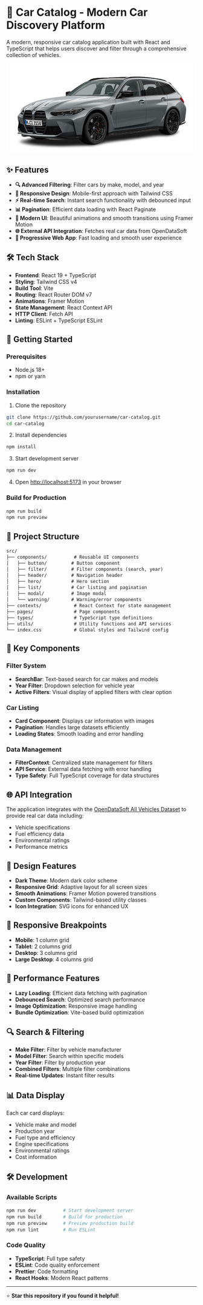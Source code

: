 

# 🚗 Car Catalog - Modern Car Discovery Platform

A modern, responsive car catalog application built with React and TypeScript that helps users discover and filter through a comprehensive collection of vehicles.

![Car Catalog](public/hero.png)

## ✨ Features

- **🔍 Advanced Filtering**: Filter cars by make, model, and year
- **📱 Responsive Design**: Mobile-first approach with Tailwind CSS
- **⚡ Real-time Search**: Instant search functionality with debounced input
- **📊 Pagination**: Efficient data loading with React Paginate
- **🎨 Modern UI**: Beautiful animations and smooth transitions using Framer Motion
- **🌐 External API Integration**: Fetches real car data from OpenDataSoft
- **📱 Progressive Web App**: Fast loading and smooth user experience

## 🛠️ Tech Stack

- **Frontend**: React 19 + TypeScript
- **Styling**: Tailwind CSS v4
- **Build Tool**: Vite
- **Routing**: React Router DOM v7
- **Animations**: Framer Motion
- **State Management**: React Context API
- **HTTP Client**: Fetch API
- **Linting**: ESLint + TypeScript ESLint

## 🚀 Getting Started

### Prerequisites

- Node.js 18+ 
- npm or yarn

### Installation

1. Clone the repository
```bash
git clone https://github.com/yourusername/car-catalog.git
cd car-catalog
```

2. Install dependencies
```bash
npm install
```

3. Start development server
```bash
npm run dev
```

4. Open [http://localhost:5173](http://localhost:5173) in your browser

### Build for Production

```bash
npm run build
npm run preview
```

## 📁 Project Structure

```
src/
├── components/          # Reusable UI components
│   ├── button/         # Button component
│   ├── filter/         # Filter components (search, year)
│   ├── header/         # Navigation header
│   ├── hero/           # Hero section
│   ├── list/           # Car listing and pagination
│   ├── modal/          # Image modal
│   └── warning/        # Warning/error components
├── contexts/            # React Context for state management
├── pages/               # Page components
├── types/               # TypeScript type definitions
├── utils/               # Utility functions and API services
└── index.css            # Global styles and Tailwind config
```

## 🔧 Key Components

### Filter System
- **SearchBar**: Text-based search for car makes and models
- **Year Filter**: Dropdown selection for vehicle year
- **Active Filters**: Visual display of applied filters with clear option

### Car Listing
- **Card Component**: Displays car information with images
- **Pagination**: Handles large datasets efficiently
- **Loading States**: Smooth loading and error handling

### Data Management
- **FilterContext**: Centralized state management for filters
- **API Service**: External data fetching with error handling
- **Type Safety**: Full TypeScript coverage for data structures

## 🌐 API Integration

The application integrates with the [OpenDataSoft All Vehicles Dataset](https://public.opendatasoft.com/explore/dataset/all-vehicles-model/) to provide real car data including:

- Vehicle specifications
- Fuel efficiency data
- Environmental ratings
- Performance metrics

## 🎨 Design Features

- **Dark Theme**: Modern dark color scheme
- **Responsive Grid**: Adaptive layout for all screen sizes
- **Smooth Animations**: Framer Motion powered transitions
- **Custom Components**: Tailwind-based utility classes
- **Icon Integration**: SVG icons for enhanced UX

## 📱 Responsive Breakpoints

- **Mobile**: 1 column grid
- **Tablet**: 2 columns grid  
- **Desktop**: 3 columns grid
- **Large Desktop**: 4 columns grid

## 🚀 Performance Features

- **Lazy Loading**: Efficient data fetching with pagination
- **Debounced Search**: Optimized search performance
- **Image Optimization**: Responsive image handling
- **Bundle Optimization**: Vite-based build optimization

## 🔍 Search & Filtering

- **Make Filter**: Filter by vehicle manufacturer
- **Model Filter**: Search within specific models
- **Year Filter**: Filter by production year
- **Combined Filters**: Multiple filter combinations
- **Real-time Updates**: Instant filter results

## 📊 Data Display

Each car card displays:
- Vehicle make and model
- Production year
- Fuel type and efficiency
- Engine specifications
- Environmental ratings
- Cost information

## 🛠️ Development

### Available Scripts

```bash
npm run dev          # Start development server
npm run build        # Build for production
npm run preview      # Preview production build
npm run lint         # Run ESLint
```

### Code Quality

- **TypeScript**: Full type safety
- **ESLint**: Code quality enforcement
- **Prettier**: Code formatting
- **React Hooks**: Modern React patterns
---

⭐ **Star this repository if you found it helpful!**

